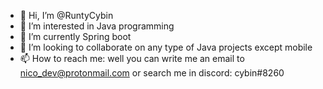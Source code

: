- 👋 Hi, I’m @RuntyCybin
- 👀 I’m interested in Java programming
- 🌱 I’m currently Spring boot
- 💞️ I’m looking to collaborate on any type of Java projects except mobile
- 📫 How to reach me: well you can write me an email to nico_dev@protonmail.com or search me in discord: cybin#8260
